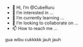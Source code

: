 - 👋 Hi, I’m @CubeRuru
- 👀 I’m interested in ...
- 🌱 I’m currently learning ...
- 💞️ I’m looking to collaborate on ...
- 📫 How to reach me ...

<!---
CubeRuru/CubeRuru is a ✨ special ✨ repository because its `README.md` (this file) appears on your GitHub profile.
You can click the Preview link to take a look at your changes.
--->

gua wibu cukkkkk jauh jauh
